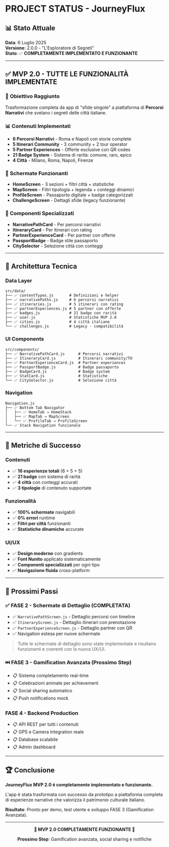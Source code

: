 # PROJECT STATUS - JourneyFlux

## 📊 Stato Attuale

**Data**: 6 Luglio 2025  
**Versione**: 2.0.0 - "L'Esploratore di Segreti"  
**Stato**: ✅ **COMPLETAMENTE IMPLEMENTATO E FUNZIONANTE**

---

## ✅ **MVP 2.0 - TUTTE LE FUNZIONALITÀ IMPLEMENTATE**

### 🎯 **Obiettivo Raggiunto**
Trasformazione completa da app di "sfide singole" a piattaforma di **Percorsi Narrativi** che svelano i segreti delle città italiane.

### 📊 **Contenuti Implementati**
- **6 Percorsi Narrativi** - Roma e Napoli con storie complete
- **5 Itinerari Community** - 3 community + 2 tour operator
- **5 Partner Experiences** - Offerte esclusive con QR codes
- **21 Badge System** - Sistema di rarità: comune, raro, epico
- **4 Città** - Milano, Roma, Napoli, Firenze

### 🎨 **Schermate Funzionanti**
- **HomeScreen** - 3 sezioni + filtri città + statistiche
- **MapScreen** - Filtri tipologia + legenda + conteggi dinamici
- **ProfileScreen** - Passaporto digitale + badge categorizzati
- **ChallengeScreen** - Dettagli sfide (legacy funzionante)

### 🧭 **Componenti Specializzati**
- **NarrativePathCard** - Per percorsi narrativi
- **ItineraryCard** - Per itinerari con rating
- **PartnerExperienceCard** - Per partner con offerte
- **PassportBadge** - Badge stile passaporto
- **CitySelector** - Selezione città con conteggi

---

## 🔧 **Architettura Tecnica**

### **Data Layer**
```
src/data/
├── ✅ contentTypes.js       # Definizioni e helper
├── ✅ narrativePaths.js     # 6 percorsi narrativi
├── ✅ itineraries.js        # 5 itinerari con rating
├── ✅ partnerExperiences.js # 5 partner con offerte
├── ✅ badges.js             # 21 badge con rarità
├── ✅ user.js               # Statistiche MVP 2.0
├── ✅ cities.js             # 4 città italiane
└── ✅ challenges.js         # Legacy - compatibilità
```

### **UI Components**
```
src/components/
├── ✅ NarrativePathCard.js      # Percorsi narrativi
├── ✅ ItineraryCard.js          # Itinerari community/TO
├── ✅ PartnerExperienceCard.js  # Partner experiences
├── ✅ PassportBadge.js          # Badge passaporto
├── ✅ BadgeCard.js              # Badge system
├── ✅ StatCard.js               # Statistiche
└── ✅ CitySelector.js           # Selezione città
```

### **Navigation**
```
Navigation.js
├── ✅ Bottom Tab Navigator
│   ├── ✅ HomeTab → HomeStack
│   ├── ✅ MapTab → MapScreen
│   └── ✅ ProfileTab → ProfileScreen
└── ✅ Stack Navigation funzionale
```

---

## 🎯 **Metriche di Successo**

### **Contenuti**
- ✅ **16 esperienze totali** (6 + 5 + 5)
- ✅ **21 badge** con sistema di rarità
- ✅ **4 città** con conteggi accurati
- ✅ **3 tipologie** di contenuto supportate

### **Funzionalità**
- ✅ **100% schermate** navigabili
- ✅ **0% errori** runtime
- ✅ **Filtri per città** funzionanti
- ✅ **Statistiche dinamiche** accurate

### **UI/UX**
- ✅ **Design moderno** con gradients
- ✅ **Font Nunito** applicato sistematicamente
- ✅ **Componenti specializzati** per ogni tipo
- ✅ **Navigazione fluida** cross-platform

---

## 🚀 **Prossimi Passi**

### ✅ FASE 2 - Schermate di Dettaglio (COMPLETATA)
- ✅ `NarrativePathScreen.js` - Dettaglio percorsi con timeline
- ✅ `ItineraryScreen.js` - Dettaglio itinerari con prenotazione
- ✅ `PartnerExperienceScreen.js` - Dettaglio partner con QR
- ✅ Navigation estesa per nuove schermate

> Tutte le schermate di dettaglio sono state implementate e risultano funzionanti e coerenti con la nuova UX/UI.

### ⏭️ FASE 3 - Gamification Avanzata (Prossimo Step)
- 📋 Sistema completamento real-time
- 📋 Celebrazioni animate per achievement
- 📋 Social sharing automatico
- 📋 Push notifications mock

### FASE 4 - Backend Production
- 📋 API REST per tutti i contenuti
- 📋 GPS e Camera integration reale
- 📋 Database scalabile
- 📋 Admin dashboard

---

## 🏆 **Conclusione**

**JourneyFlux MVP 2.0 è completamente implementato e funzionante.**

L'app è stata trasformata con successo da prototipo a piattaforma completa di esperienze narrative che valorizza il patrimonio culturale italiano.

**Risultato**: Pronto per demo, test utente e sviluppo FASE 3 (Gamification Avanzata).

---

<div align="center">

**🎉 MVP 2.0 COMPLETAMENTE FUNZIONANTE 🎉**

**Prossimo Step**: Gamification avanzata, social sharing e notifiche

</div>
